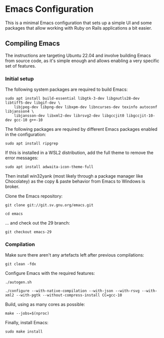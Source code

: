 # Emacs Configuration

This is a minimal Emacs configuration that sets up a simple UI and some packages
that allow working with Ruby on Rails applications a bit easier.


## Compiling Emacs

The instructions are targeting Ubuntu 22.04 and involve building Emacs from source code,
as it's simple enough and allows enabling a very specific set of features.


### Initial setup

The following system packages are required to build Emacs:

```shell
sudo apt install build-essential libgtk-3-dev libgnutls28-dev libtiff5-dev libgif-dev \
    libjpeg-dev libpng-dev libxpm-dev libncurses-dev texinfo autoconf libjansson4 \
    libjansson-dev libxml2-dev librsvg2-dev libgccjit0 libgccjit-10-dev gcc-10 g++-10
```

The following packages are required by different Emacs packages enabled in the configuration:


```shell
sudo apt install ripgrep
```

If this is installed in a WSL2 distribution, add the full theme to remove the error messages:

```shell
sudo apt install adwaita-icon-theme-full
```

Then install win32yank (most likely through a package manager like Chocolatey) as the copy & paste
behavior from Emacs to Windows is broker.

Clone the Emacs repository:

```shell
git clone git://git.sv.gnu.org/emacs.git
```

```shell
cd emacs
```

... and check out the 29 branch:

```shell
git checkout emacs-29
```

### Compilation

Make sure there aren't any artefacts left after previous compilations:

```shell
git clean -fdx
```

Configure Emacs with the required features:

```shell
./autogen.sh
```

```shell
./configure --with-native-compilation --with-json --with-rsvg --with-xml2 --with-pgtk --without-compress-install CC=gcc-10
```

Build, using as many cores as possible:

```shell
make --jobs=$(nproc)
```

Finally, install Emacs:

```shell
sudo make install
```
